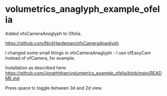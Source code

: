 # volumetrics_anaglyph_example_ofelia

Added ofxCameraAnaglyph to Ofelia.

https://github.com/NickHardeman/ofxCameraAnaglyph

I changed some small things in ofxCameraAnaglyph - I use ofEasyCam instead of ofCamera, for example.

Installation as described here: https://github.com/Jonathhhan/volumetrics_example_ofelia/blob/main/README.md

Press space to toggle between 3d and 2d view.
